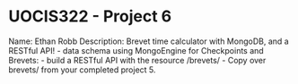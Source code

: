 # UOCIS322 - Project 6 #
Name: Ethan Robb
Description: 
    Brevet time calculator with MongoDB, and a RESTful API!
    - data schema using MongoEngine for Checkpoints and Brevets:
    - build a RESTful API with the resource /brevets/
    - Copy over brevets/ from your completed project 5.

